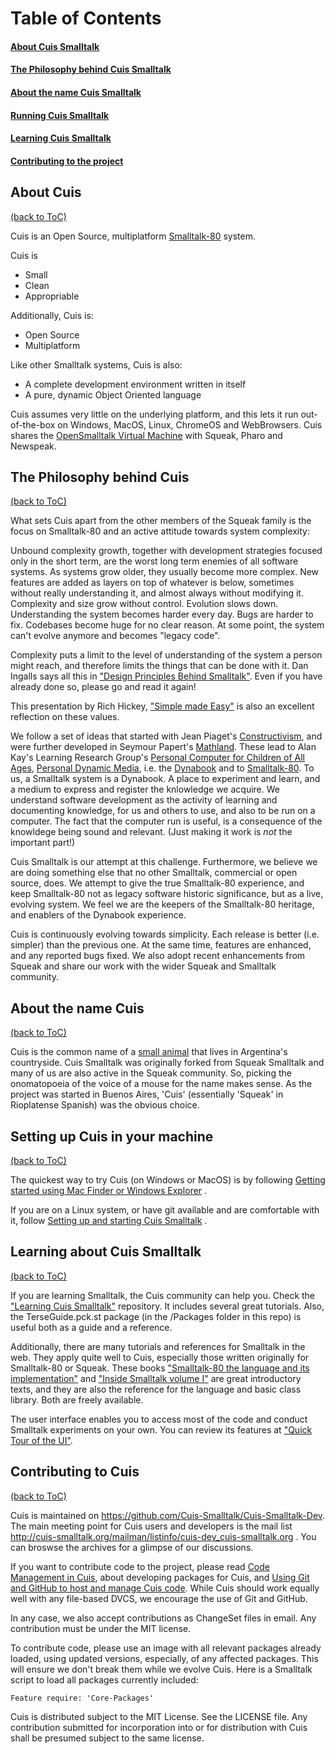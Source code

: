 # Table of Contents

#### [About Cuis Smalltalk](#about-cuis)
#### [The Philosophy behind Cuis Smalltalk](#the-philosophy-behind-cuis)
#### [About the name Cuis Smalltalk](#about-the-name-cuis)
#### [Running Cuis Smalltalk](#setting-up-cuis-in-your-machine)
#### [Learning Cuis Smalltalk](#learning-about-cuis-smalltalk)
#### [Contributing to the project](#contributing-to-cuis)

## About Cuis
[(back to ToC)](#table-of-contents)

Cuis is an Open Source, multiplatform [Smalltalk-80](https://en.wikipedia.org/wiki/Smalltalk) system.

Cuis is
* Small
* Clean
* Appropriable

Additionally, Cuis is:
* Open Source
* Multiplatform

Like other Smalltalk systems, Cuis is also:
* A complete development environment written in itself
* A pure, dynamic Object Oriented language

Cuis assumes very little on the underlying platform, and this lets it run out-of-the-box on Windows, MacOS, Linux, ChromeOS and WebBrowsers. Cuis shares the [OpenSmalltalk Virtual Machine](http://www.opensmalltalk.org) with Squeak, Pharo and Newspeak.


## The Philosophy behind Cuis
[(back to ToC)](#table-of-contents)

What sets Cuis apart from the other members of the Squeak family is the focus on Smalltalk-80 and an active attitude towards system complexity:

Unbound complexity growth, together with development strategies focused only in the short term, are the worst long term enemies of all software systems. As systems grow older, they usually become more complex. New features are added as layers on top of whatever is below, sometimes without really understanding it, and almost always without modifying it. Complexity and size grow without control. Evolution slows down. Understanding the system becomes harder every day. Bugs are harder to fix. Codebases become huge for no clear reason. At some point, the system can't evolve anymore and becomes "legacy code".

Complexity puts a limit to the level of understanding of the system a person might reach, and therefore limits the things that can be done with it. Dan Ingalls says all this in ["Design Principles Behind Smalltalk"](http://www.cs.virginia.edu/~evans/cs655/readings/smalltalk.html). Even if you have already done so, please go and read it again!

This presentation by Rich Hickey, ["Simple made Easy"](http://www.infoq.com/presentations/Simple-Made-Easy) is also an excellent reflection on these values.

We follow a set of ideas that started with Jean Piaget's [Constructivism](https://en.wikipedia.org/wiki/Constructivism_(philosophy_of_education)), and were further developed in Seymour Papert's [Mathland](https://en.wikipedia.org/wiki/Experiential_learning). These lead to Alan Kay's Learning Research Group's [Personal Computer for Children of All Ages](http://www.vpri.org/pdf/hc_pers_comp_for_children.pdf), [Personal Dynamic Media](http://www.vpri.org/pdf/m1977001_dynamedia.pdf), i.e. the [Dynabook](http://www.vpri.org/pdf/hc_what_Is_a_dynabook.pdf) and to [Smalltalk-80](https://en.wikipedia.org/wiki/Smalltalk). To us, a Smalltalk system is a Dynabook. A place to experiment and learn, and a medium to express and register the knlowledge we acquire. We understand software development as the activity of learning and documenting knowledge, for us and others to use, and also to be run on a computer. The fact that the computer run is useful, is a consequence of the knowldege being sound and relevant. (Just making it work is _not_ the important part!)

Cuis Smalltalk is our attempt at this challenge. Furthermore, we believe we are doing something else that no other Smalltalk, commercial or open source, does. We attempt to give the true Smalltalk-80 experience, and keep Smalltalk-80 not as legacy software historic significance, but as a live, evolving system. We feel we are the keepers of the Smalltalk-80 heritage, and enablers of the Dynabook experience.

Cuis is continuously evolving towards simplicity. Each release is better (i.e. simpler) than the previous one. At the same time, features are enhanced, and any reported bugs fixed. We also adopt recent enhancements from Squeak and share our work with the wider Squeak and Smalltalk community.

## About the name Cuis
[(back to ToC)](#table-of-contents)

Cuis is the common name of a [small animal](https://en.wikipedia.org/wiki/Southern_mountain_cavy) that lives in Argentina's countryside. Cuis Smalltalk was originally forked from Squeak Smalltalk and many of us are also active in the Squeak community. So, picking the onomatopoeia of the voice of a mouse for the name makes sense. As the project was started in Buenos Aires, 'Cuis' (essentially 'Squeak' in Rioplatense Spanish) was the obvious choice.

## Setting up Cuis in your machine
[(back to ToC)](#table-of-contents)

The quickest way to try Cuis (on Windows or MacOS) is by following [Getting started using Mac Finder or Windows Explorer](Documentation/GettingStarted-NoCommandLine.md) .

If you are on a Linux system, or have git available and are comfortable with it, follow [Setting up and starting Cuis Smalltalk](Documentation/GettingStarted.md) .

## Learning about Cuis Smalltalk
[(back to ToC)](#table-of-contents)

If you are learning Smalltalk, the Cuis community can help you. Check the ["Learning Cuis Smalltalk"](https://github.com/Cuis-Smalltalk-Learning/Learning-Cuis "Learning Cuis Smalltalk") repository. It includes several great tutorials. Also, the TerseGuide.pck.st package (in the /Packages folder in this repo) is useful both as a guide and a reference.

Additionally, there are many tutorials and references for Smalltalk in the web. They apply quite well to Cuis, especially those written originally for Smalltalk-80 or Squeak. These books ["Smalltalk-80 the language and its implementation"](http://stephane.ducasse.free.fr/FreeBooks/BlueBook/Bluebook.pdf) and ["Inside Smalltalk volume I"](http://stephane.ducasse.free.fr/FreeBooks/InsideST/InsideSmalltalk.pdf) are great introductory texts, and they are also the reference for the language and basic class library. Both are freely available.

The user interface enables you to access most of the code and conduct Smalltalk experiments on your own. You can review its features at ["Quick Tour of the UI"](https://github.com/Cuis-Smalltalk-Learning/Learning-Cuis/blob/master/Quick-UI-Tour.md). 

## Contributing to Cuis
[(back to ToC)](#table-of-contents)

Cuis is maintained on https://github.com/Cuis-Smalltalk/Cuis-Smalltalk-Dev. The main meeting point for Cuis users and developers is the mail list http://cuis-smalltalk.org/mailman/listinfo/cuis-dev_cuis-smalltalk.org . You can broswse the archives for a glimpse of our discussions.

If you want to contribute code to the project, please read [Code Management in Cuis](Documentation/CodeManagementInCuis.md), about developing packages for Cuis, and [Using Git and GitHub to host and manage Cuis code](Documentation/CuisAndGitHub.md). While Cuis should work equally well with any file-based DVCS, we encourage the use of Git and GitHub.

In any case, we also accept contributions as ChangeSet files in email. Any contribution must be under the MIT license.

To contribute code, please use an image with all relevant packages already loaded, using updated versions, especially, of any affected packages. This will ensure we don't break them while we evolve Cuis.
Here is a Smalltalk script to load all packages currently included:
```
Feature require: 'Core-Packages'
```

Cuis is distributed subject to the MIT License. See the LICENSE file. Any contribution submitted for incorporation into or for distribution with Cuis shall be presumed subject to the same license.
